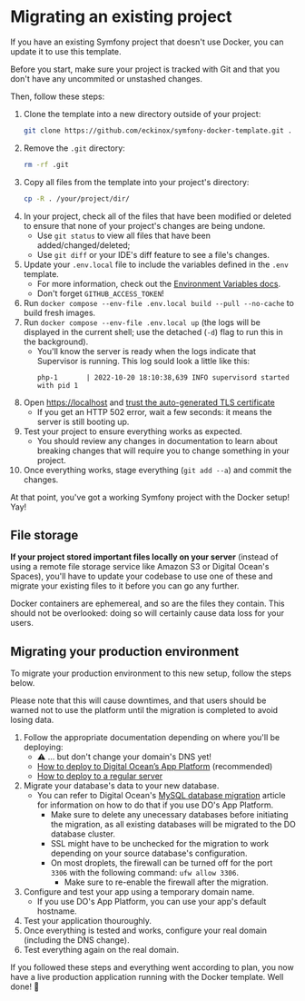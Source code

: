 # Migrating an existing project

If you have an existing Symfony project that doesn't use Docker, you can 
update it to use this template.

Before you start, make sure your project is tracked with Git and that you
don't have any uncommited or unstashed changes.

Then, follow these steps:

1. Clone the template into a new directory outside of your project: 
   ```bash
   git clone https://github.com/eckinox/symfony-docker-template.git .
   ```
2. Remove the `.git` directory: 
   ```bash
   rm -rf .git
   ```
3. Copy all files from the template into your project's directory: 
   ```bash
   cp -R . /your/project/dir/
   ```
4. In your project, check all of the files that have been modified or deleted
   to ensure that none of your project's changes are being undone.
   - Use `git status` to view all files that have been added/changed/deleted;
   - Use `git diff` or your IDE's diff feature to see a file's changes.
5. Update your `.env.local` file to include the variables defined in the `.env`
   template. 
   - For more information, check out the [Environment Variables docs](/docs/usage/configuration/environment-variables.md).
   - Don't forget `GITHUB_ACCESS_TOKEN`!
6. Run `docker compose --env-file .env.local build --pull --no-cache` to build fresh images.
7. Run `docker compose --env-file .env.local up` (the logs will be displayed in the current shell; 
   use the detached (`-d`) flag to run this in the background).
	 - You'll know the server is ready when the logs indicate that Supervisor is 
	   running. This log sould look a little like this: 
		 ```
		 php-1       | 2022-10-20 18:10:38,639 INFO supervisord started with pid 1
		 ```
9. Open [https://localhost](https://localhost) and [trust the auto-generated TLS 
   certificate](/docs/usage/troubleshooting/ssl-certificates.md)
	 - If you get an HTTP 502 error, wait a few seconds: it means the server is 
	   still booting up. 
10. Test your project to ensure everything works as expected. 
    - You should review any changes in documentation to learn about breaking 
      changes that will require you to change something in your project.
11. Once everything works, stage everything (`git add --a`) and commit the 
    changes.


At that point, you've got a working Symfony project with the Docker setup! Yay!


## File storage

**If your project stored important files locally on your server** (instead of using
a remote file storage service like Amazon S3 or Digital Ocean's Spaces), you'll
have to update your codebase to use one of these and migrate your existing 
files to it before you can go any further. 

Docker containers are ephemereal, and so are the files they contain. This
should not be overlooked: doing so will certainly cause data loss for your 
users.


## Migrating your production environment

To migrate your production environment to this new setup, follow the steps 
below. 

Please note that this will cause downtimes, and that users should be warned not 
to use the platform until the migration is completed to avoid losing data.

1. Follow the appropriate documentation depending on where you'll be deploying:
   - ⚠️ ... but don't change your domain's DNS yet!
   - [How to deploy to Digital Ocean’s App Platform](/docs/usage/production/deploying-to-do-app-platform.md) (recommended)
   - [How to deploy to a regular server](/docs/usage/production/deploying-on-regular-servers.md)
2. Migrate your database's data to your new database. 
   - You can refer to Digital Ocean's [MySQL database migration](https://docs.digitalocean.com/products/databases/mysql/how-to/migrate/)
     article for information on how to do that if you use DO's App Platform.
     - Make sure to delete any unecessary databases before initiating the 
       migration, as all existing databases will be migrated to the DO database 
			 cluster.
     - SSL might have to be unchecked for the migration to work depending on your source database's configuration.
     - On most droplets, the firewall can be turned off for the port `3306` with the following command: `ufw allow 3306`.
       - Make sure to re-enable the firewall after the migration.
1. Configure and test your app using a temporary domain name.
   - If you use DO's App Platform, you can use your app's default hostname.
2. Test your application thouroughly.
3. Once everything is tested and works, configure your real domain (including
   the DNS change).
4. Test everything again on the real domain.

If you followed these steps and everything went according to plan, you now have 
a live production application running with the Docker template. Well done! 🎉

